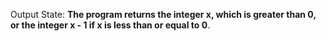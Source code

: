 Output State: **The program returns the integer x, which is greater than 0, or the integer x - 1 if x is less than or equal to 0**.